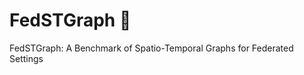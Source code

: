 # FedSTGraph :construction:
FedSTGraph: A Benchmark of Spatio-Temporal Graphs for Federated Settings



